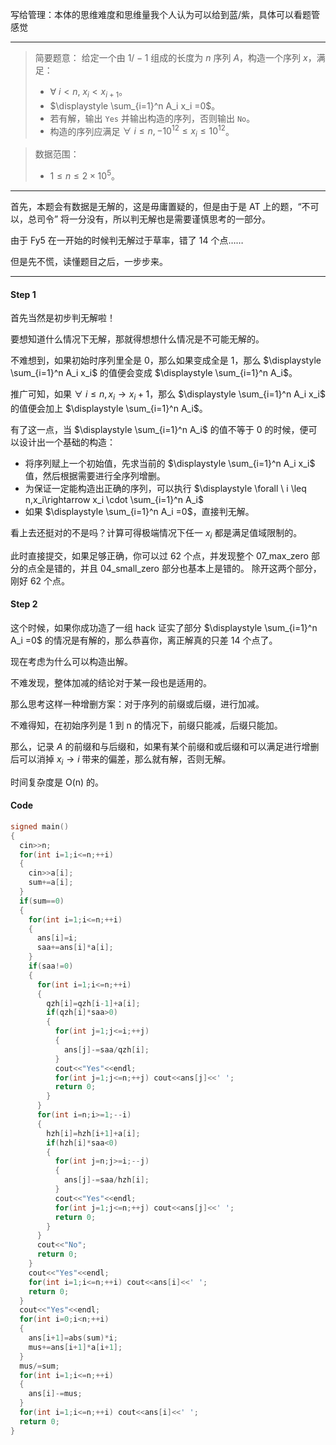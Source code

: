 写给管理：本体的思维难度和思维量我个人认为可以给到蓝/紫，具体可以看题管感觉

---
>简要题意：
>给定一个由 $1/-1$ 组成的长度为 $n$ 序列 $A$，构造一个序列 $x$，满足：
>- $\forall \ i<n,\ x_i<x_{i+1}$。
>- $\displaystyle \sum_{i=1}^n A_i x_i =0$。
>- 若有解，输出 ``Yes`` 并输出构造的序列，否则输出 ``No``。
>- 构造的序列应满足 $\forall \ i\leq n,-10^{12} \leq x_i \leq 10^{12}$。

>数据范围：
>- $1 \leq n \leq 2 \times 10^5$。

---
首先，本题会有数据是无解的，这是毋庸置疑的，但是由于是 AT 上的题，“不可以，总司令” 将一分没有，所以判无解也是需要谨慎思考的一部分。

由于 Fy5 在一开始的时候判无解过于草率，错了 14 个点……

但是先不慌，读懂题目之后，一步步来。

---
#### Step 1
首先当然是初步判无解啦！

要想知道什么情况下无解，那就得想想什么情况是不可能无解的。

不难想到，如果初始时序列里全是 0，那么如果变成全是 1，那么 $\displaystyle \sum_{i=1}^n A_i x_i$ 的值便会变成 $\displaystyle \sum_{i=1}^n A_i$。

推广可知，如果 $\forall \ i \leq n,x_i \rightarrow x_i +1$，那么 $\displaystyle \sum_{i=1}^n A_i x_i$ 的值便会加上 $\displaystyle \sum_{i=1}^n A_i$。

有了这一点，当 $\displaystyle \sum_{i=1}^n A_i$ 的值不等于 0 的时候，便可以设计出一个基础的构造：
- 将序列赋上一个初始值，先求当前的 $\displaystyle \sum_{i=1}^n A_i x_i$ 值，然后根据需要进行全序列增删。
- 为保证一定能构造出正确的序列，可以执行 $\displaystyle \forall \ i \leq n,x_i\rightarrow x_i \cdot \sum_{i=1}^n A_i$
- 如果 $\displaystyle \sum_{i=1}^n A_i =0$，直接判无解。

看上去还挺对的不是吗？计算可得极端情况下任一 $x_i$ 都是满足值域限制的。

此时直接提交，如果足够正确，你可以过 62 个点，并发现整个 07_max_zero 部分的点全是错的，并且 04_small_zero 部分也基本上是错的。
除开这两个部分，刚好 62 个点。

#### Step 2
这个时候，如果你成功造了一组 hack 证实了部分 $\displaystyle \sum_{i=1}^n A_i =0$ 的情况是有解的，那么恭喜你，离正解真的只差 14 个点了。

现在考虑为什么可以构造出解。

不难发现，整体加减的结论对于某一段也是适用的。

那么思考这样一种增删方案：对于序列的前缀或后缀，进行加减。

不难得知，在初始序列是 1 到 n 的情况下，前缀只能减，后缀只能加。

那么，记录 $A$ 的前缀和与后缀和，如果有某个前缀和或后缀和可以满足进行增删后可以消掉 $x_i \rightarrow i$ 带来的偏差，那么就有解，否则无解。

时间复杂度是 O(n) 的。

#### Code
```cpp
signed main()
{
  cin>>n;
  for(int i=1;i<=n;++i)
  {
    cin>>a[i];
    sum+=a[i];
  }
  if(sum==0)
  {
    for(int i=1;i<=n;++i)
    {
      ans[i]=i;
      saa+=ans[i]*a[i];
    }
    if(saa!=0)
    {
      for(int i=1;i<=n;++i)
      {
        qzh[i]=qzh[i-1]+a[i];
        if(qzh[i]*saa>0)
        {
          for(int j=1;j<=i;++j)
          {
            ans[j]-=saa/qzh[i];
          }
          cout<<"Yes"<<endl;
          for(int j=1;j<=n;++j) cout<<ans[j]<<' ';
          return 0;
        }
      }
      for(int i=n;i>=1;--i)
      {
        hzh[i]=hzh[i+1]+a[i];
        if(hzh[i]*saa<0)
        {
          for(int j=n;j>=i;--j)
          {
            ans[j]-=saa/hzh[i];
          }
          cout<<"Yes"<<endl;
          for(int j=1;j<=n;++j) cout<<ans[j]<<' ';
          return 0;
        }
      }
      cout<<"No";
      return 0;
    }
    cout<<"Yes"<<endl;
    for(int i=1;i<=n;++i) cout<<ans[i]<<' ';
    return 0;
  }
  cout<<"Yes"<<endl;
  for(int i=0;i<n;++i)
  {
    ans[i+1]=abs(sum)*i;
    mus+=ans[i+1]*a[i+1];
  }
  mus/=sum;
  for(int i=1;i<=n;++i)
  {
    ans[i]-=mus;
  }
  for(int i=1;i<=n;++i) cout<<ans[i]<<' ';
  return 0;
}
```